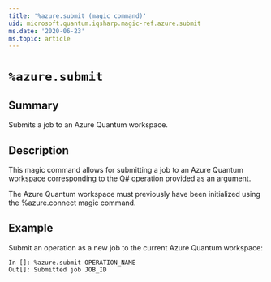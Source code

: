 ```yaml
---
title: '%azure.submit (magic command)'
uid: microsoft.quantum.iqsharp.magic-ref.azure.submit
ms.date: '2020-06-23'
ms.topic: article
---
```


<!--
    NB: This file has been automatically generated from Microsoft.Quantum.IQSharp.AzureClient.dll,
        please do not manually edit it.

    [DEBUG] JSON source:
        {"Name": "%azure.submit", "Documentation": {"Summary": "Submits a job to an Azure Quantum workspace.", "Full": null, "Description": "\r\nThis magic command allows for submitting a job to an Azure Quantum workspace\r\ncorresponding to the Q# operation provided as an argument.\r\n\r\nThe Azure Quantum workspace must previously have been initialized\r\nusing the %azure.connect magic command.\r\n                    ", "Remarks": null, "Examples": ["\r\nSubmit an operation as a new job to the current Azure Quantum workspace:\r\n```\r\nIn []: %azure.submit OPERATION_NAME\r\nOut[]: Submitted job JOB_ID\r\n```\r\n                        "], "SeeAlso": null}, "AssemblyName": "Microsoft.Quantum.IQSharp.AzureClient"}
-->

# `%azure.submit`

## Summary

Submits a job to an Azure Quantum workspace.

## Description

This magic command allows for submitting a job to an Azure Quantum workspace
corresponding to the Q# operation provided as an argument.

The Azure Quantum workspace must previously have been initialized
using the %azure.connect magic command.

## Example

Submit an operation as a new job to the current Azure Quantum workspace:
```
In []: %azure.submit OPERATION_NAME
Out[]: Submitted job JOB_ID
```
